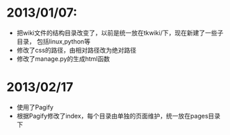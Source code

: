 # 2013/01/07:
* 把wiki文件的结构目录改变了，以前是统一放在tkwiki/下，现在新建了一些子目录，
包括linux,python等
* 修改了css的路径，由相对路径改为绝对路径
* 修改了manage.py的生成html函数

# 2013/02/17
* 使用了Pagify
* 根据Pagify修改了index，每个目录由单独的页面维护，统一放在pages目录下
